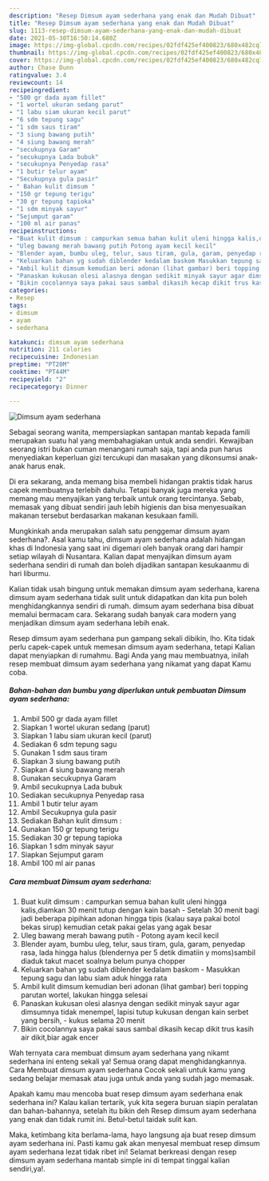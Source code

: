 ```yaml
---
description: "Resep Dimsum ayam sederhana yang enak dan Mudah Dibuat"
title: "Resep Dimsum ayam sederhana yang enak dan Mudah Dibuat"
slug: 1113-resep-dimsum-ayam-sederhana-yang-enak-dan-mudah-dibuat
date: 2021-05-30T16:50:14.680Z
image: https://img-global.cpcdn.com/recipes/02fdf425ef400823/680x482cq70/dimsum-ayam-sederhana-foto-resep-utama.jpg
thumbnail: https://img-global.cpcdn.com/recipes/02fdf425ef400823/680x482cq70/dimsum-ayam-sederhana-foto-resep-utama.jpg
cover: https://img-global.cpcdn.com/recipes/02fdf425ef400823/680x482cq70/dimsum-ayam-sederhana-foto-resep-utama.jpg
author: Chase Dunn
ratingvalue: 3.4
reviewcount: 14
recipeingredient:
- "500 gr dada ayam fillet"
- "1 wortel ukuran sedang parut"
- "1 labu siam ukuran kecil parut"
- "6 sdm tepung sagu"
- "1 sdm saus tiram"
- "3 siung bawang putih"
- "4 siung bawang merah"
- "secukupnya Garam"
- "secukupnya Lada bubuk"
- "secukupnya Penyedap rasa"
- "1 butir telur ayam"
- "Secukupnya gula pasir"
- " Bahan kulit dimsum "
- "150 gr tepung terigu"
- "30 gr tepung tapioka"
- "1 sdm minyak sayur"
- "Sejumput garam"
- "100 ml air panas"
recipeinstructions:
- "Buat kulit dimsum : campurkan semua bahan kulit uleni hingga kalis,diamkan 30 menit tutup dengan kain basah Setelah 30 menit bagi jadi beberapa pipihkan adonan hingga tipis (kalau saya pakai botol bekas sirup) kemudian cetak pakai gelas yang agak besar"
- "Uleg bawang merah bawang putih Potong ayam kecil kecil"
- "Blender ayam, bumbu uleg, telur, saus tiram, gula, garam, penyedap rasa, lada hingga halus (blendernya per 5 detik dimatiin y moms)sambil diaduk takut macet soalnya belum punya chopper"
- "Keluarkan bahan yg sudah diblender kedalam baskom Masukkan tepung sagu dan labu siam aduk hingga rata"
- "Ambil kulit dimsum kemudian beri adonan (lihat gambar) beri topping parutan wortel, lakukan hingga selesai"
- "Panaskan kukusan olesi alasnya dengan sedikit minyak sayur agar dimsumnya tidak menempel, lapisi tutup kukusan dengan kain serbet yang bersih, kukus selama 20 menit"
- "Bikin cocolannya saya pakai saus sambal dikasih kecap dikit trus kasih air dikit,biar agak encer"
categories:
- Resep
tags:
- dimsum
- ayam
- sederhana

katakunci: dimsum ayam sederhana 
nutrition: 211 calories
recipecuisine: Indonesian
preptime: "PT20M"
cooktime: "PT44M"
recipeyield: "2"
recipecategory: Dinner

---
```



![Dimsum ayam sederhana](https://img-global.cpcdn.com/recipes/02fdf425ef400823/680x482cq70/dimsum-ayam-sederhana-foto-resep-utama.jpg)

Sebagai seorang wanita, mempersiapkan santapan mantab kepada famili merupakan suatu hal yang membahagiakan untuk anda sendiri. Kewajiban seorang istri bukan cuman menangani rumah saja, tapi anda pun harus menyediakan keperluan gizi tercukupi dan masakan yang dikonsumsi anak-anak harus enak.

Di era  sekarang, anda memang bisa membeli hidangan praktis tidak harus capek membuatnya terlebih dahulu. Tetapi banyak juga mereka yang memang mau menyajikan yang terbaik untuk orang tercintanya. Sebab, memasak yang dibuat sendiri jauh lebih higienis dan bisa menyesuaikan makanan tersebut berdasarkan makanan kesukaan famili. 



Mungkinkah anda merupakan salah satu penggemar dimsum ayam sederhana?. Asal kamu tahu, dimsum ayam sederhana adalah hidangan khas di Indonesia yang saat ini digemari oleh banyak orang dari hampir setiap wilayah di Nusantara. Kalian dapat menyajikan dimsum ayam sederhana sendiri di rumah dan boleh dijadikan santapan kesukaanmu di hari liburmu.

Kalian tidak usah bingung untuk memakan dimsum ayam sederhana, karena dimsum ayam sederhana tidak sulit untuk didapatkan dan kita pun boleh menghidangkannya sendiri di rumah. dimsum ayam sederhana bisa dibuat memalui bermacam cara. Sekarang sudah banyak cara modern yang menjadikan dimsum ayam sederhana lebih enak.

Resep dimsum ayam sederhana pun gampang sekali dibikin, lho. Kita tidak perlu capek-capek untuk memesan dimsum ayam sederhana, tetapi Kalian dapat menyiapkan di rumahmu. Bagi Anda yang mau membuatnya, inilah resep membuat dimsum ayam sederhana yang nikamat yang dapat Kamu coba.

<!--inarticleads1-->

##### Bahan-bahan dan bumbu yang diperlukan untuk pembuatan Dimsum ayam sederhana:

1. Ambil 500 gr dada ayam fillet
1. Siapkan 1 wortel ukuran sedang (parut)
1. Siapkan 1 labu siam ukuran kecil (parut)
1. Sediakan 6 sdm tepung sagu
1. Gunakan 1 sdm saus tiram
1. Siapkan 3 siung bawang putih
1. Siapkan 4 siung bawang merah
1. Gunakan secukupnya Garam
1. Ambil secukupnya Lada bubuk
1. Sediakan secukupnya Penyedap rasa
1. Ambil 1 butir telur ayam
1. Ambil Secukupnya gula pasir
1. Sediakan  Bahan kulit dimsum :
1. Gunakan 150 gr tepung terigu
1. Sediakan 30 gr tepung tapioka
1. Siapkan 1 sdm minyak sayur
1. Siapkan Sejumput garam
1. Ambil 100 ml air panas




<!--inarticleads2-->

##### Cara membuat Dimsum ayam sederhana:

1. Buat kulit dimsum : campurkan semua bahan kulit uleni hingga kalis,diamkan 30 menit tutup dengan kain basah - Setelah 30 menit bagi jadi beberapa pipihkan adonan hingga tipis (kalau saya pakai botol bekas sirup) kemudian cetak pakai gelas yang agak besar
1. Uleg bawang merah bawang putih - Potong ayam kecil kecil
1. Blender ayam, bumbu uleg, telur, saus tiram, gula, garam, penyedap rasa, lada hingga halus (blendernya per 5 detik dimatiin y moms)sambil diaduk takut macet soalnya belum punya chopper
1. Keluarkan bahan yg sudah diblender kedalam baskom - Masukkan tepung sagu dan labu siam aduk hingga rata
1. Ambil kulit dimsum kemudian beri adonan (lihat gambar) beri topping parutan wortel, lakukan hingga selesai
1. Panaskan kukusan olesi alasnya dengan sedikit minyak sayur agar dimsumnya tidak menempel, lapisi tutup kukusan dengan kain serbet yang bersih, - kukus selama 20 menit
1. Bikin cocolannya saya pakai saus sambal dikasih kecap dikit trus kasih air dikit,biar agak encer




Wah ternyata cara membuat dimsum ayam sederhana yang nikamt sederhana ini enteng sekali ya! Semua orang dapat menghidangkannya. Cara Membuat dimsum ayam sederhana Cocok sekali untuk kamu yang sedang belajar memasak atau juga untuk anda yang sudah jago memasak.

Apakah kamu mau mencoba buat resep dimsum ayam sederhana enak sederhana ini? Kalau kalian tertarik, yuk kita segera buruan siapin peralatan dan bahan-bahannya, setelah itu bikin deh Resep dimsum ayam sederhana yang enak dan tidak rumit ini. Betul-betul taidak sulit kan. 

Maka, ketimbang kita berlama-lama, hayo langsung aja buat resep dimsum ayam sederhana ini. Pasti kamu gak akan menyesal membuat resep dimsum ayam sederhana lezat tidak ribet ini! Selamat berkreasi dengan resep dimsum ayam sederhana mantab simple ini di tempat tinggal kalian sendiri,ya!.

